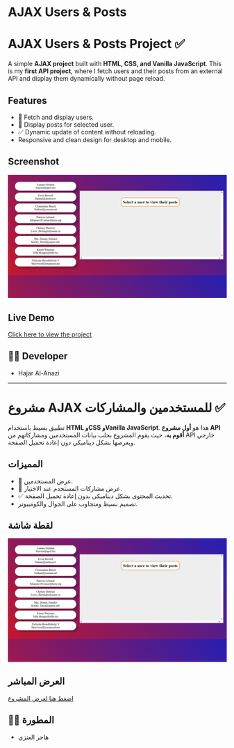 # AJAX Users & Posts

# AJAX Users & Posts Project ✅

A simple **AJAX project** built with **HTML, CSS, and Vanilla JavaScript**.
This is my **first API project**, where I fetch users and their posts from an external API and display them dynamically without page reload.

## Features

- 👤 Fetch and display users.
- 📄 Display posts for selected user.
- ✅ Dynamic update of content without reloading.
- Responsive and clean design for desktop and mobile.

## Screenshot

![App Screenshot](ajax-users-posts.png)

## Live Demo

[Click here to view the project](https://hajarhr55.github.io/ajax-users-posts/)

## 👩‍💻 Developer

- Hajar Al-Anazi

---

# مشروع AJAX للمستخدمين والمشاركات ✅

تطبيق بسيط باستخدام **HTML وCSS وVanilla JavaScript**.
هذا هو **أول مشروع API أقوم به**، حيث يقوم المشروع بجلب بيانات المستخدمين ومشاركاتهم من API خارجي ويعرضها بشكل ديناميكي دون إعادة تحميل الصفحة.

## المميزات

- 👤 عرض المستخدمين.
- 📄 عرض مشاركات المستخدم عند الاختيار.
- ✅ تحديث المحتوى بشكل ديناميكي بدون إعادة تحميل الصفحة.
- تصميم بسيط ومتجاوب على الجوال والكومبيوتر.

## لقطة شاشة

![صورة التطبيق](ajax-users-posts.png)

## العرض المباشر

[اضغط هنا لعرض المشروع](https://hajarhr55.github.io/ajax-users-posts/)

## 👩‍💻 المطورة

- هاجر العنزي
